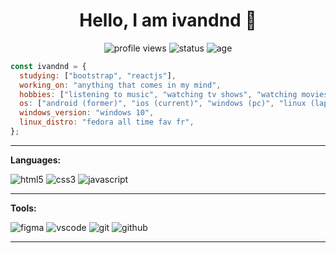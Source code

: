 <h1 align="center">Hello, I am ivandnd 👋</h1>

<p align="center">
<img src="https://komarev.com/ghpvc/?username=ivandnd&style=for-the-badge" alt="profile views">
<img src="https://img.shields.io/badge/STATUS-ALIVE-success?style=for-the-badge" alt="status">
<img src="https://img.shields.io/badge/Age-20-yellow?style=for-the-badge" alt="age">
</p>


```javascript
const ivandnd = {
  studying: ["bootstrap", "reactjs"],
  working_on: "anything that comes in my mind",
  hobbies: ["listening to music", "watching tv shows", "watching movies", "learning new stuffs"],
  os: ["android (former)", "ios (current)", "windows (pc)", "linux (laptop)"],
  windows_version: "windows 10",
  linux_distro: "fedora all time fav fr",
};
```
---

**Languages:**

<div>
<img alt="html5" src="https://img.shields.io/badge/HTML5-E34F26?style=for-the-badge&logo=html5&logoColor=white" />
<img alt="css3" src="https://img.shields.io/badge/CSS3-1572B6?style=for-the-badge&logo=css3&logoColor=white" />
<img alt="javascript" src="https://img.shields.io/badge/JavaScript-323330?style=for-the-badge&logo=javascript&logoColor=F7DF1E" />
</div>

---

**Tools:**

<div>
<img alt="figma" src="https://img.shields.io/badge/Figma-A020F0?style=for-the-badge&logo=figma&logoColor=white" />
<img alt="vscode" src="https://img.shields.io/badge/VSCode-0078D4?style=for-the-badge&logo=visual%20studio%20code&logoColor=white" />
<img alt="git" src="https://img.shields.io/badge/GIT-E44C30?style=for-the-badge&logo=git&logoColor=white" />
<img alt="github" src="https://img.shields.io/badge/GitHub-100000?style=for-the-badge&logo=github&logoColor=white" />
</div>

---
